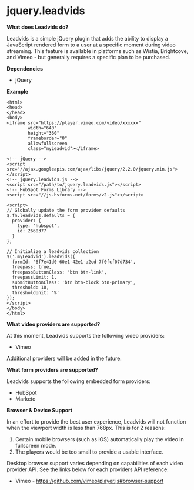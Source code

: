 # jquery.leadvids

**What does Leadvids do?**

Leadvids is a simple jQuery plugin that adds the ability to display a JavaScript rendered form to a user at a specific moment during video streaming. This feature is available in platforms such as Wistia, Brightcove, and Vimeo - but generally requires a specific plan to be purchased.

**Dependencies**

- jQuery

**Example**

```
<html>
<head>
</head>
<body>
<iframe src="https://player.vimeo.com/video/xxxxxx" 
        width="640" 
        height="360" 
        frameborder="0" 
        allowfullscreen 
        class="myLeadvid"></iframe>
      
<!-- jQuery -->
<script src="//ajax.googleapis.com/ajax/libs/jquery/2.2.0/jquery.min.js"></script>
<!-- jquery.leadvids.js -->
<script src="/path/to/jquery.leadvids.js"></script>
<!-- HubSpot Forms Library -->
<script src="//js.hsforms.net/forms/v2.js"></script>

<script>
// Globally update the form provider defaults
$.fn.leadvids.defaults = {
  provider: {
    type: 'hubspot',
    id: 2660377
  }
};

// Initialize a leadvids collection
$('.myLeadvid').leadvids({
  formId: '6f7e41d0-60e1-42e1-a2cd-7f0fcf07d734',
  freepass: true,
  freepassButtonClass: 'btn btn-link',
  freepassLimit: 1,
  submitButtonClass: 'btn btn-block btn-primary',
  threshold: 10,
  thresholdUnit: '%'
});
</script>
</body>
</html>
```

**What video providers are supported?**

At this moment, Leadvids supports the following video providers:

- Vimeo

Additional providers will be added in the future. 

**What form providers are supported?**

Leadvids supports the following embedded form providers:

- HubSpot
- Marketo

**Browser & Device Support**

In an effort to provide the best user experience, Leadvids will not function when the viewport width is less than 768px. This is for 2 reasons:

1. Certain mobile browsers (such as iOS) automatically play the video in fullscreen mode.
2. The players would be too small to provide a usable interface.

Desktop browser support varies depending on capabilities of each video provider API. See the links below for each providers API reference:

- Vimeo - https://github.com/vimeo/player.js#browser-support
